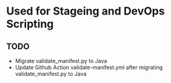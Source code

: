 # Used for Stageing and DevOps Scripting

## TODO
- Migrate validate_manifest.py to Java
- Update Github Action validate-manifest.yml after migrating validate_manifest.py to Java
